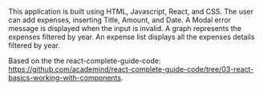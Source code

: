 This application is built using HTML, Javascript, React, and CSS.
The user can add expenses, inserting Title, Amount, and Date.
A Modal error message is displayed when the input is invalid.
A graph represents the expenses filtered by year.
An expense list displays all the expenses details filtered by year.

Based on the the react-complete-guide-code: https://github.com/academind/react-complete-guide-code/tree/03-react-basics-working-with-components.
